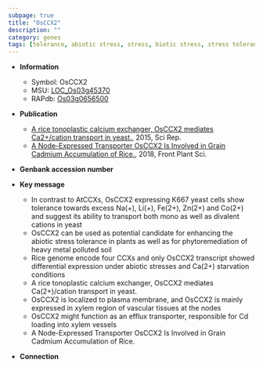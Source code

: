 ```yaml
---
subpage: true
title: "OsCCX2"
description: ""
category: genes
tags: [tolerance, abiotic stress, stress, biotic stress, stress tolerance, calcium, xylem, grain, transporter, plasma membrane, cadmium]
---
```


* **Information**  
    + Symbol: OsCCX2  
    + MSU: [LOC_Os03g45370](http://rice.plantbiology.msu.edu/cgi-bin/ORF_infopage.cgi?orf=LOC_Os03g45370)  
    + RAPdb: [Os03g0656500](http://rapdb.dna.affrc.go.jp/viewer/gbrowse_details/irgsp1?name=Os03g0656500)  

* **Publication**  
    + [A rice tonoplastic calcium exchanger, OsCCX2 mediates Ca2+/cation transport in yeast.](http://www.ncbi.nlm.nih.gov/pubmed?term=A+rice+tonoplastic+calcium+exchanger,+OsCCX2+mediates+Ca2+/cation+transport+in+yeast.%5BTitle%5D), 2015, Sci Rep.
    + [A Node-Expressed Transporter OsCCX2 Is Involved in Grain Cadmium Accumulation of Rice.](http://www.ncbi.nlm.nih.gov/pubmed?term=A+Node-Expressed+Transporter+OsCCX2+Is+Involved+in+Grain+Cadmium+Accumulation+of+Rice.%5BTitle%5D), 2018, Front Plant Sci.

* **Genbank accession number**  

* **Key message**  
    + In contrast to AtCCXs, OsCCX2 expressing K667 yeast cells show tolerance towards excess Na(+), Li(+), Fe(2+), Zn(2+) and Co(2+) and suggest its ability to transport both mono as well as divalent cations in yeast
    + OsCCX2 can be used as potential candidate for enhancing the abiotic stress tolerance in plants as well as for phytoremediation of heavy metal polluted soil
    + Rice genome encode four CCXs and only OsCCX2 transcript showed differential expression under abiotic stresses and Ca(2+) starvation conditions
    + A rice tonoplastic calcium exchanger, OsCCX2 mediates Ca(2+)/cation transport in yeast.
    + OsCCX2 is localized to plasma membrane, and OsCCX2 is mainly expressed in xylem region of vascular tissues at the nodes
    + OsCCX2 might function as an efflux transporter, responsible for Cd loading into xylem vessels
    + A Node-Expressed Transporter OsCCX2 Is Involved in Grain Cadmium Accumulation of Rice.

* **Connection**  



